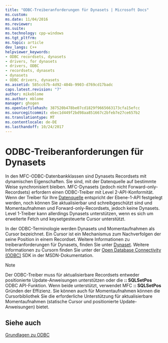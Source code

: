 ```yaml
---
title: "ODBC-Treiberanforderungen für Dynasets | Microsoft Docs"
ms.custom: 
ms.date: 11/04/2016
ms.reviewer: 
ms.suite: 
ms.technology: cpp-windows
ms.tgt_pltfrm: 
ms.topic: article
dev_langs: C++
helpviewer_keywords:
- ODBC recordsets, dynasets
- drivers, for dynasets
- drivers, ODBC
- recordsets, dynasets
- dynasets
- ODBC drivers, dynasets
ms.assetid: 585cc67b-4d92-404b-9903-d769cd17badc
caps.latest.revision: "7"
author: mikeblome
ms.author: mblome
manager: ghogen
ms.openlocfilehash: 387520b478be07cd1829f9665663173cfa15efcc
ms.sourcegitcommit: ebec1d449f2bd98aa851667c2bfeb7e27ce657b2
ms.translationtype: MT
ms.contentlocale: de-DE
ms.lasthandoff: 10/24/2017
---
```

# <a name="odbc-driver-requirements-for-dynasets"></a>ODBC-Treiberanforderungen für Dynasets
In den MFC-ODBC-Datenbankklassen sind Dynasets Recordsets mit dynamischen Eigenschaften. Sie sind, mit der Datenquelle auf bestimmte Weise synchronisiert bleiben. MFC-Dynasets (jedoch nicht Forward-only-Recordsets) erfordern einen ODBC-Treiber mit Level 2-API-Konformität. Wenn der Treiber für Ihre [Datenquelle](../../data/odbc/data-source-odbc.md) entspricht der Ebene-1-API festgelegt werden, noch können Sie aktualisierbar und schreibgeschützt sind und Momentaufnahmen und Forward-only-Recordsets, jedoch keine Dynasets. Level 1-Treiber kann allerdings Dynasets unterstützen, wenn es sich um erweiterte Fetch und keysetgesteuerte Cursor unterstützt.  
  
 In der ODBC-Terminologie werden Dynasets und Momentaufnahmen als Cursor bezeichnet. Ein Cursor ist ein Mechanismus zum Nachverfolgen der seine Position in einem Recordset. Weitere Informationen zu treiberanforderungen für Dynasets, finden Sie unter [Dynaset](../../data/odbc/dynaset.md). Weitere Informationen zu Cursorn finden Sie unter der [Open Database Connectivity (ODBC)](https://msdn.microsoft.com/en-us/library/ms710252.aspx) SDK in der MSDN-Dokumentation.  
  
> [!NOTE]
>  Der ODBC-Treiber muss für aktualisierbare Recordsets entweder positionierte Update-Anweisungen unterstützen oder die **:: SQLSetPos** ODBC API-Funktion. Wenn beide unterstützt, verwendet MFC **:: SQLSetPos** Gründen der Effizienz. Sie können auch für Momentaufnahmen können die Cursorbibliothek Sie die erforderliche Unterstützung für aktualisierbare Momentaufnahmen (statische Cursor und positionierte Update-Anweisungen) bietet.  
  
## <a name="see-also"></a>Siehe auch  
 [Grundlagen zu ODBC](../../data/odbc/odbc-basics.md)